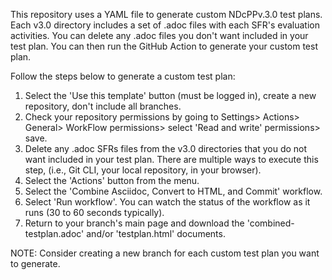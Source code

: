 This repository uses a YAML file to generate custom NDcPPv.3.0 test plans. Each v3.0 directory includes a set of .adoc files with each SFR's evaluation activities. You can delete any .adoc files you don't want included in your test plan. You can then run the GitHub Action to generate your custom test plan.

Follow the steps below to generate a custom test plan:

1. Select the 'Use this template' button (must be logged in), create a new repository, don't include all branches.
2. Check your repository permissions by going to Settings> Actions> General> WorkFlow permissions> select 'Read and write' permissions> save.
3. Delete any .adoc SFRs files from the v3.0 directories that you do not want included in your test plan. There are multiple ways to execute this step, (i.e., Git CLI, your local repository, in your browser).
4. Select the 'Actions' button from the menu.
5. Select the 'Combine Asciidoc, Convert to HTML, and Commit' workflow.
6. Select 'Run workflow'. You can watch the status of the workflow as it runs (30 to 60 seconds typically).
7. Return to your branch's main page and download the 'combined-testplan.adoc' and/or 'testplan.html' documents.

NOTE: Consider creating a new branch for each custom test plan you want to generate.
